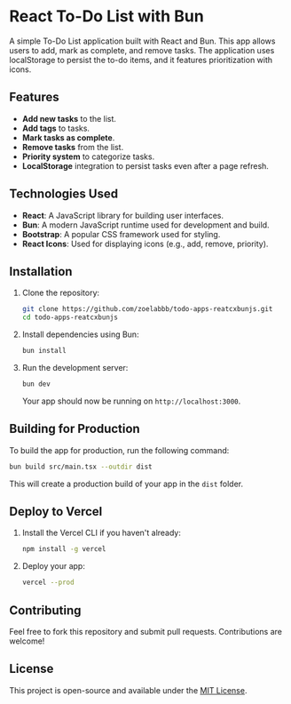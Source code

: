 # React To-Do List with Bun

A simple To-Do List application built with React and Bun. This app allows users to add, mark as complete, and remove tasks. The application uses localStorage to persist the to-do items, and it features prioritization with icons.

## Features

- **Add new tasks** to the list.
- **Add tags** to tasks.
- **Mark tasks as complete**.
- **Remove tasks** from the list.
- **Priority system** to categorize tasks.
- **LocalStorage** integration to persist tasks even after a page refresh.

## Technologies Used

- **React**: A JavaScript library for building user interfaces.
- **Bun**: A modern JavaScript runtime used for development and build.
- **Bootstrap**: A popular CSS framework used for styling.
- **React Icons**: Used for displaying icons (e.g., add, remove, priority).

## Installation

1. Clone the repository:

   ```bash
   git clone https://github.com/zoelabbb/todo-apps-reatcxbunjs.git
   cd todo-apps-reatcxbunjs
   ```

2. Install dependencies using Bun:

   ```bash
   bun install
   ```

3. Run the development server:

   ```bash
   bun dev
   ```

   Your app should now be running on `http://localhost:3000`.

## Building for Production

To build the app for production, run the following command:

```bash
bun build src/main.tsx --outdir dist
```

This will create a production build of your app in the `dist` folder.

## Deploy to Vercel

1. Install the Vercel CLI if you haven't already:

   ```bash
   npm install -g vercel
   ```

2. Deploy your app:

   ```bash
   vercel --prod
   ```

## Contributing

Feel free to fork this repository and submit pull requests. Contributions are welcome!

## License

This project is open-source and available under the [MIT License](LICENSE).
